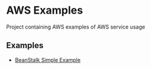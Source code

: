 # AWS Examples

Project containing AWS examples of AWS service usage

## Examples
- [BeanStalk Simple Example](beanstalk-java-jetty-maven-example/README.md)


